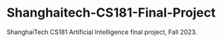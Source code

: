 # Shanghaitech-CS181-Final-Project
ShanghaiTech CS181 Artificial Intelligence final project, Fall 2023.
